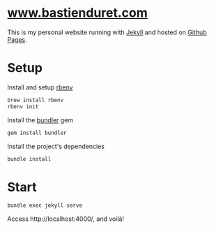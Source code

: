 # www.bastienduret.com

This is my personal website running with [Jekyll](http://jekyllrb.com/) and hosted on [Github Pages](https://pages.github.com/).

# Setup

Install and setup [rbenv](https://github.com/rbenv/rbenv)
```sh
brew install rbenv
rbenv init
```

Install the [bundler](https://bundler.io/) gem
```sh
gem install bundler
```

Install the project's dependencies
```sh
bundle install
```

# Start

```sh
bundle exec jekyll serve
```

Access http://localhost:4000/, and voilà!
